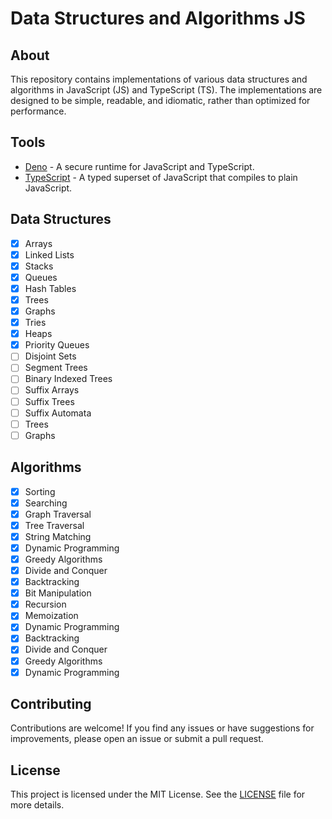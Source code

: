 # Data Structures and Algorithms JS

## About

This repository contains implementations of various data structures and algorithms in JavaScript (JS) and TypeScript (TS). The implementations are designed to be simple, readable, and idiomatic, rather than optimized for performance.

## Tools

- [Deno](https://deno.com/) - A secure runtime for JavaScript and TypeScript.
- [TypeScript](https://www.typescriptlang.org/) - A typed superset of JavaScript that compiles to plain JavaScript.

## Data Structures

- [x] Arrays
- [x] Linked Lists
- [x] Stacks
- [x] Queues
- [x] Hash Tables
- [x] Trees
- [x] Graphs
- [x] Tries
- [x] Heaps
- [x] Priority Queues
- [ ] Disjoint Sets
- [ ] Segment Trees
- [ ] Binary Indexed Trees
- [ ] Suffix Arrays
- [ ] Suffix Trees
- [ ] Suffix Automata
- [ ] Trees
- [ ] Graphs

## Algorithms

- [x] Sorting
- [x] Searching
- [x] Graph Traversal
- [x] Tree Traversal
- [x] String Matching
- [x] Dynamic Programming
- [x] Greedy Algorithms
- [x] Divide and Conquer
- [x] Backtracking
- [x] Bit Manipulation
- [x] Recursion
- [x] Memoization
- [x] Dynamic Programming
- [x] Backtracking
- [x] Divide and Conquer
- [x] Greedy Algorithms
- [x] Dynamic Programming

## Contributing

Contributions are welcome! If you find any issues or have suggestions for improvements, please open an issue or submit a pull request.

## License

This project is licensed under the MIT License. See the [LICENSE](LICENSE) file for more details.
